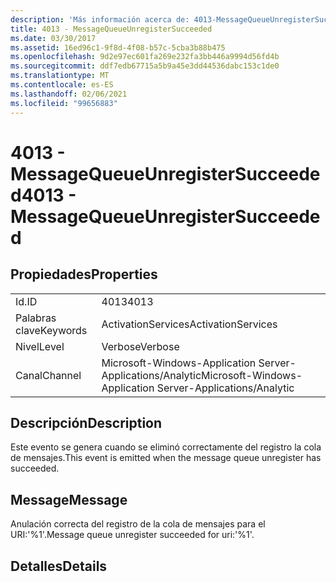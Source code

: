 ```yaml
---
description: 'Más información acerca de: 4013-MessageQueueUnregisterSucceeded'
title: 4013 - MessageQueueUnregisterSucceeded
ms.date: 03/30/2017
ms.assetid: 16ed96c1-9f8d-4f08-b57c-5cba3b88b475
ms.openlocfilehash: 9d2e97ec601fa269e232fa3bb446a9994d56fd4b
ms.sourcegitcommit: ddf7edb67715a5b9a45e3dd44536dabc153c1de0
ms.translationtype: MT
ms.contentlocale: es-ES
ms.lasthandoff: 02/06/2021
ms.locfileid: "99656883"
---
```

# <a name="4013---messagequeueunregistersucceeded"></a><span data-ttu-id="39be7-103">4013 - MessageQueueUnregisterSucceeded</span><span class="sxs-lookup"><span data-stu-id="39be7-103">4013 - MessageQueueUnregisterSucceeded</span></span>

## <a name="properties"></a><span data-ttu-id="39be7-104">Propiedades</span><span class="sxs-lookup"><span data-stu-id="39be7-104">Properties</span></span>  
  
|||  
|-|-|  
|<span data-ttu-id="39be7-105">Id.</span><span class="sxs-lookup"><span data-stu-id="39be7-105">ID</span></span>|<span data-ttu-id="39be7-106">4013</span><span class="sxs-lookup"><span data-stu-id="39be7-106">4013</span></span>|  
|<span data-ttu-id="39be7-107">Palabras clave</span><span class="sxs-lookup"><span data-stu-id="39be7-107">Keywords</span></span>|<span data-ttu-id="39be7-108">ActivationServices</span><span class="sxs-lookup"><span data-stu-id="39be7-108">ActivationServices</span></span>|  
|<span data-ttu-id="39be7-109">Nivel</span><span class="sxs-lookup"><span data-stu-id="39be7-109">Level</span></span>|<span data-ttu-id="39be7-110">Verbose</span><span class="sxs-lookup"><span data-stu-id="39be7-110">Verbose</span></span>|  
|<span data-ttu-id="39be7-111">Canal</span><span class="sxs-lookup"><span data-stu-id="39be7-111">Channel</span></span>|<span data-ttu-id="39be7-112">Microsoft-Windows-Application Server-Applications/Analytic</span><span class="sxs-lookup"><span data-stu-id="39be7-112">Microsoft-Windows-Application Server-Applications/Analytic</span></span>|  
  
## <a name="description"></a><span data-ttu-id="39be7-113">Descripción</span><span class="sxs-lookup"><span data-stu-id="39be7-113">Description</span></span>  

 <span data-ttu-id="39be7-114">Este evento se genera cuando se eliminó correctamente del registro la cola de mensajes.</span><span class="sxs-lookup"><span data-stu-id="39be7-114">This event is emitted when the message queue unregister has succeeded.</span></span>  
  
## <a name="message"></a><span data-ttu-id="39be7-115">Message</span><span class="sxs-lookup"><span data-stu-id="39be7-115">Message</span></span>  

 <span data-ttu-id="39be7-116">Anulación correcta del registro de la cola de mensajes para el URI:'%1'.</span><span class="sxs-lookup"><span data-stu-id="39be7-116">Message queue unregister succeeded for uri:'%1'.</span></span>  
  
## <a name="details"></a><span data-ttu-id="39be7-117">Detalles</span><span class="sxs-lookup"><span data-stu-id="39be7-117">Details</span></span>
